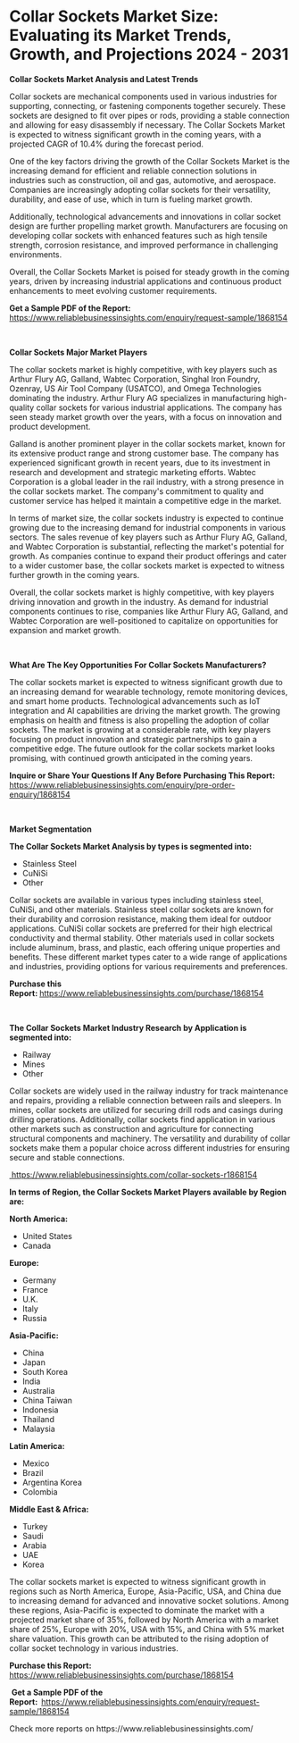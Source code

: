 <p><h1>Collar Sockets Market Size: Evaluating its Market Trends, Growth, and Projections 2024 - 2031</h1></p><p><strong>Collar Sockets Market Analysis and Latest Trends</strong></p>
<p><p>Collar sockets are mechanical components used in various industries for supporting, connecting, or fastening components together securely. These sockets are designed to fit over pipes or rods, providing a stable connection and allowing for easy disassembly if necessary. The Collar Sockets Market is expected to witness significant growth in the coming years, with a projected CAGR of 10.4% during the forecast period.</p><p>One of the key factors driving the growth of the Collar Sockets Market is the increasing demand for efficient and reliable connection solutions in industries such as construction, oil and gas, automotive, and aerospace. Companies are increasingly adopting collar sockets for their versatility, durability, and ease of use, which in turn is fueling market growth.</p><p>Additionally, technological advancements and innovations in collar socket design are further propelling market growth. Manufacturers are focusing on developing collar sockets with enhanced features such as high tensile strength, corrosion resistance, and improved performance in challenging environments.</p><p>Overall, the Collar Sockets Market is poised for steady growth in the coming years, driven by increasing industrial applications and continuous product enhancements to meet evolving customer requirements.</p></p>
<p><strong>Get a Sample PDF of the Report:&nbsp;</strong> <a href="https://www.reliablebusinessinsights.com/enquiry/request-sample/1868154">https://www.reliablebusinessinsights.com/enquiry/request-sample/1868154</a></p>
<p>&nbsp;</p>
<p><strong>Collar Sockets Major Market Players</strong></p>
<p><p>The collar sockets market is highly competitive, with key players such as Arthur Flury AG, Galland, Wabtec Corporation, Singhal Iron Foundry, Ozenray, US Air Tool Company (USATCO), and Omega Technologies dominating the industry. Arthur Flury AG specializes in manufacturing high-quality collar sockets for various industrial applications. The company has seen steady market growth over the years, with a focus on innovation and product development. </p><p>Galland is another prominent player in the collar sockets market, known for its extensive product range and strong customer base. The company has experienced significant growth in recent years, due to its investment in research and development and strategic marketing efforts. Wabtec Corporation is a global leader in the rail industry, with a strong presence in the collar sockets market. The company's commitment to quality and customer service has helped it maintain a competitive edge in the market.</p><p>In terms of market size, the collar sockets industry is expected to continue growing due to the increasing demand for industrial components in various sectors. The sales revenue of key players such as Arthur Flury AG, Galland, and Wabtec Corporation is substantial, reflecting the market's potential for growth. As companies continue to expand their product offerings and cater to a wider customer base, the collar sockets market is expected to witness further growth in the coming years.</p><p>Overall, the collar sockets market is highly competitive, with key players driving innovation and growth in the industry. As demand for industrial components continues to rise, companies like Arthur Flury AG, Galland, and Wabtec Corporation are well-positioned to capitalize on opportunities for expansion and market growth.</p></p>
<p>&nbsp;</p>
<p><strong>What Are The Key Opportunities For Collar Sockets Manufacturers?</strong></p>
<p><p>The collar sockets market is expected to witness significant growth due to an increasing demand for wearable technology, remote monitoring devices, and smart home products. Technological advancements such as IoT integration and AI capabilities are driving the market growth. The growing emphasis on health and fitness is also propelling the adoption of collar sockets. The market is growing at a considerable rate, with key players focusing on product innovation and strategic partnerships to gain a competitive edge. The future outlook for the collar sockets market looks promising, with continued growth anticipated in the coming years.</p></p>
<p><strong>Inquire or Share Your Questions If Any Before Purchasing This Report:</strong> <a href="https://www.reliablebusinessinsights.com/enquiry/pre-order-enquiry/1868154">https://www.reliablebusinessinsights.com/enquiry/pre-order-enquiry/1868154</a></p>
<p>&nbsp;</p>
<p><strong>Market Segmentation</strong></p>
<p><strong>The Collar Sockets Market Analysis by types is segmented into:</strong></p>
<p><ul><li>Stainless Steel</li><li>CuNiSi</li><li>Other</li></ul></p>
<p><p>Collar sockets are available in various types including stainless steel, CuNiSi, and other materials. Stainless steel collar sockets are known for their durability and corrosion resistance, making them ideal for outdoor applications. CuNiSi collar sockets are preferred for their high electrical conductivity and thermal stability. Other materials used in collar sockets include aluminum, brass, and plastic, each offering unique properties and benefits. These different market types cater to a wide range of applications and industries, providing options for various requirements and preferences.</p></p>
<p><strong>Purchase this Report:&nbsp;</strong><a href="https://www.reliablebusinessinsights.com/purchase/1868154">https://www.reliablebusinessinsights.com/purchase/1868154</a></p>
<p>&nbsp;</p>
<p><strong>The Collar Sockets Market Industry Research by Application is segmented into:</strong></p>
<p><ul><li>Railway</li><li>Mines</li><li>Other</li></ul></p>
<p><p>Collar sockets are widely used in the railway industry for track maintenance and repairs, providing a reliable connection between rails and sleepers. In mines, collar sockets are utilized for securing drill rods and casings during drilling operations. Additionally, collar sockets find application in various other markets such as construction and agriculture for connecting structural components and machinery. The versatility and durability of collar sockets make them a popular choice across different industries for ensuring secure and stable connections.</p></p>
<p><a href="https://www.reliablebusinessinsights.com/collar-sockets-r1868154">&nbsp;https://www.reliablebusinessinsights.com/collar-sockets-r1868154</a></p>
<p><strong>In terms of Region, the Collar Sockets Market Players available by Region are:</strong></p>
<p>
    <p> <strong> North America: </strong>
        <ul>
            <li>United States</li>
            <li>Canada</li>
        </ul>
        </p> 
    <p> <strong> Europe: </strong>
        <ul>
            <li>Germany</li>
            <li>France</li>
            <li>U.K.</li>
            <li>Italy</li>
            <li>Russia</li>
        </ul>
        </p> 
    <p> <strong> Asia-Pacific: </strong>
        <ul>
            <li>China</li>
            <li>Japan</li>
            <li>South Korea</li>
            <li>India</li>
            <li>Australia</li>
            <li>China Taiwan</li>
            <li>Indonesia</li>
            <li>Thailand</li>
            <li>Malaysia</li>
        </ul>
        </p> 
    <p> <strong> Latin America: </strong>
        <ul>
            <li>Mexico</li>
            <li>Brazil</li>
            <li>Argentina Korea</li>
            <li>Colombia</li>
        </ul>
        </p> 
    <p> <strong> Middle East & Africa: </strong>
        <ul>
            <li>Turkey</li>
            <li>Saudi</li>
            <li>Arabia</li>
            <li>UAE</li>
            <li>Korea</li>
        </ul>
    </p>
    </p>
<p><p>The collar sockets market is expected to witness significant growth in regions such as North America, Europe, Asia-Pacific, USA, and China due to increasing demand for advanced and innovative socket solutions. Among these regions, Asia-Pacific is expected to dominate the market with a projected market share of 35%, followed by North America with a market share of 25%, Europe with 20%, USA with 15%, and China with 5% market share valuation. This growth can be attributed to the rising adoption of collar socket technology in various industries.</p></p>
<p><strong>Purchase this Report: </strong><a href="https://www.reliablebusinessinsights.com/purchase/1868154">https://www.reliablebusinessinsights.com/purchase/1868154</a></p>
<p>&nbsp;<strong>Get a Sample PDF of the Report:&nbsp;&nbsp;</strong><a href="https://www.reliablebusinessinsights.com/enquiry/request-sample/1868154">https://www.reliablebusinessinsights.com/enquiry/request-sample/1868154</a></p>
<p><strong></strong></p>
<p>Check more reports on https://www.reliablebusinessinsights.com/</p>
